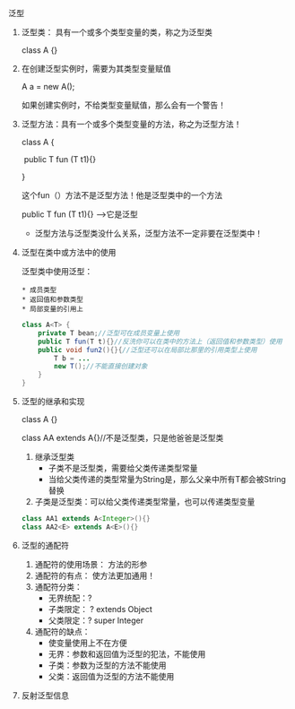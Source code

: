 泛型

 1. 泛型类： 具有一个或多个类型变量的类，称之为泛型类	

    class A<T> {}

 2. 在创建泛型实例时，需要为其类型变量赋值

    A<String> a  = new A<String>();

    如果创建实例时，不给类型变量赋值，那么会有一个警告！ 

 3. 泛型方法：具有一个或多个类型变量的方法，称之为泛型方法！

    class A<T> {	

    ​	public T fun (T t1){}

    }

    这个fun（）方法不是泛型方法！他是泛型类中的一个方法

    public <T> T fun (T t1){} -->它是泛型

    * 泛型方法与泛型类没什么关系，泛型方法不一定非要在泛型类中！

 4. 泛型在类中或方法中的使用

    泛型类中使用泛型：

    	* 成员类型
    	* 返回值和参数类型
    	* 局部变量的引用上

    ```java
    class A<T> {
    	private T bean;//泛型可在成员变量上使用
    	public T fun(T t){}//反洗你可以在类中的方法上（返回值和参数类型）使用
    	public void fun2(){}{//泛型还可以在局部比那里的引用类型上使用
    		T b = ...
    		new T();//不能直接创建对象
    	}
    }
    ```

    

 5. 泛型的继承和实现

    class A<T> {}

    class AA extends A<String>{}//不是泛型类，只是他爸爸是泛型类

    1. 继承泛型类
       * 子类不是泛型类，需要给父类传递类型常量
       * 当给父类传递的类型常量为String是，那么父亲中所有T都会被String替换
    2. 子类是泛型类：可以给父类传递类型常量，也可以传递类型变量

    ```java
    class AA1 extends A<Integer>(){}
    class AA2<E> extends A<E>(){}
    ```

6. 泛型的通配符
   1. 通配符的使用场景： 方法的形参
   2. 通配符的有点： 使方法更加通用！
   3. 通配符分类：
      * 无界统配：?
      * 子类限定： ? extends Object
      * 父类限定：? super Integer
   4. 通配符的缺点：
      * 使变量使用上不在方便
      * 无界：参数和返回值为泛型的犯法，不能使用
      * 子类：参数为泛型的方法不能使用
      * 父类：返回值为泛型的方法不能使用

7. 反射泛型信息